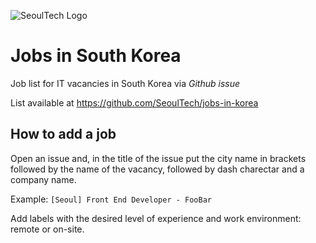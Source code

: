 ![SeoulTech Logo](http://static.tumblr.com/14618c6668d1de7c4c43c5a4de7e0c24/ywmo2p1/YgBn668v8/tumblr_static_eeb6bfg3p1k4gwwg4kwk0ogws.png)

# Jobs in South Korea
Job list for IT vacancies in South Korea via *Github issue*

List available at https://github.com/SeoulTech/jobs-in-korea

## How to add a job
Open an issue and, in the title of the issue put the city name in brackets followed by the name of the vacancy, followed by dash charectar and a company name.

Example: `[Seoul] Front End Developer - FooBar`

Add labels with the desired level of experience and work environment: remote or on-site.
